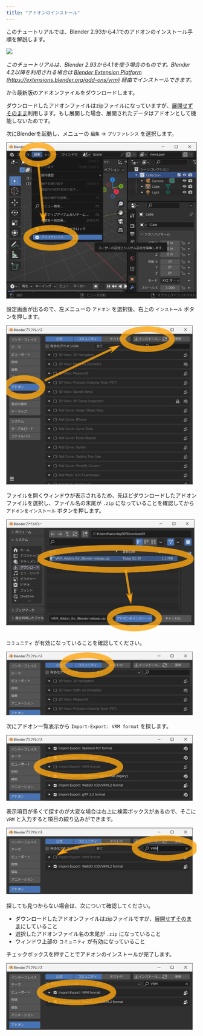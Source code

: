 ```yaml
---
title: "アドオンのインストール"
---
```


このチュートリアルでは、Blender
2.93から4.1でのアドオンのインストール手順を解説します。

![](/assets/images/installation.gif)

_このチュートリアルは、Blender 2.93から4.1を使う場合のものです。Blender
4.2以降を利用される場合は
[Blender Extension Platform (https://extensions.blender.org/add-ons/vrm)](https://extensions.blender.org/add-ons/vrm)
経由でインストールできます。_

<DownloadLinkJa /> から最新版のアドオンファイルをダウンロードします。

ダウンロードしたアドオンファイルはzipファイルになっていますが、<u>展開せずそのまま</u>利用します。もし展開した場合、展開されたデータはアドオンとして機能しないためです。

次にBlenderを起動し、メニューの `編集` → `プリファレンス` を選択します。

![](1.png)

設定画面が出るので、左メニューの `アドオン` を選択後、右上の `インストール`
ボタンを押します。

![](2.png)

ファイルを開くウィンドウが表示されるため、先ほどダウンロードしたアドオンファイルを選択し、ファイル名の末尾が
`.zip` になっていることを確認してから `アドオンをインストール`
ボタンを押します。

![](3.png)

`コミュニティ` が有効になっていることを確認してください。

![](4.png)

次にアドオン一覧表示から `Import-Export: VRM format` を探します。

![](5.png)

表示項目が多くて探すのが大変な場合は右上に検索ボックスがあるので、そこに `VRM`
と入力すると項目の絞り込みができます。

![](6.png)

探しても見つからない場合は、次について確認してください。

- ダウンロードしたアドオンファイルはzipファイルですが、<u>展開せずそのまま</u>にしていること
- 選択したアドオンファイル名の末尾が `.zip` になっていること
- ウィンドウ上部の `コミュニティ` が有効になっていること

チェックボックスを押すことでアドオンのインストールが完了します。

![](7.png)
